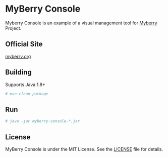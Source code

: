 # MyBerry Console

Myberry Console is an example of a visual management tool for [Myberry](https://gitee.com/myberry/myberry) Project.

## Official Site

[myberry.org](https://myberry.org)

## Building

Supports Java 1.8+

```bash
# mvn clean package
```

## Run

```bash
# java -jar myberry-console-*.jar
```

## License

MyBerry Console is under the MIT License. See the [LICENSE](https://myberry.org/license) file for
details.